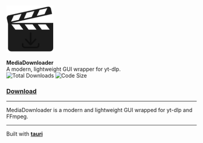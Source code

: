 <img src="docs/images/icon.png" width="125px">

<b>MediaDownloader</b> \
A modern, lightweight GUI wrapper for yt-dlp. \
![Total Downloads](https://img.shields.io/github/downloads/o7q/MediaDownloader/total?logo=github&label=Downloads&color=%232fd653)
![Code Size](https://img.shields.io/github/languages/code-size/o7q/MediaDownloader?logo=github&label=Code%20Size&color=%23b65cff)

### [**Download**]()

---

MediaDownloader is a modern and lightweight GUI wrapped for yt-dlp and FFmpeg.

---

Built with [**tauri**](https://tauri.app)